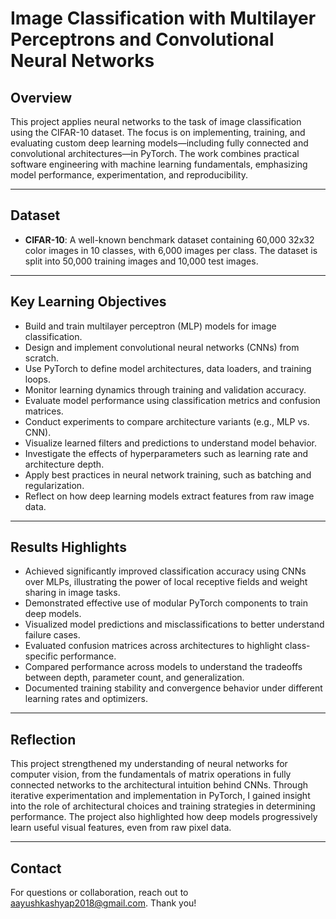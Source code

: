 # Image Classification with Multilayer Perceptrons and Convolutional Neural Networks

## Overview

This project applies neural networks to the task of image classification using the CIFAR-10 dataset. The focus is on implementing, training, and evaluating custom deep learning models—including fully connected and convolutional architectures—in PyTorch. The work combines practical software engineering with machine learning fundamentals, emphasizing model performance, experimentation, and reproducibility.

---

## Dataset

- **CIFAR-10**: A well-known benchmark dataset containing 60,000 32x32 color images in 10 classes, with 6,000 images per class. The dataset is split into 50,000 training images and 10,000 test images.

---

## Key Learning Objectives

- Build and train multilayer perceptron (MLP) models for image classification.
- Design and implement convolutional neural networks (CNNs) from scratch.
- Use PyTorch to define model architectures, data loaders, and training loops.
- Monitor learning dynamics through training and validation accuracy.
- Evaluate model performance using classification metrics and confusion matrices.
- Conduct experiments to compare architecture variants (e.g., MLP vs. CNN).
- Visualize learned filters and predictions to understand model behavior.
- Investigate the effects of hyperparameters such as learning rate and architecture depth.
- Apply best practices in neural network training, such as batching and regularization.
- Reflect on how deep learning models extract features from raw image data.

---

## Results Highlights

- Achieved significantly improved classification accuracy using CNNs over MLPs, illustrating the power of local receptive fields and weight sharing in image tasks.
- Demonstrated effective use of modular PyTorch components to train deep models.
- Visualized model predictions and misclassifications to better understand failure cases.
- Evaluated confusion matrices across architectures to highlight class-specific performance.
- Compared performance across models to understand the tradeoffs between depth, parameter count, and generalization.
- Documented training stability and convergence behavior under different learning rates and optimizers.

---

## Reflection

This project strengthened my understanding of neural networks for computer vision, from the fundamentals of matrix operations in fully connected networks to the architectural intuition behind CNNs. Through iterative experimentation and implementation in PyTorch, I gained insight into the role of architectural choices and training strategies in determining performance. The project also highlighted how deep models progressively learn useful visual features, even from raw pixel data.

---

## Contact

For questions or collaboration, reach out to aayushkashyap2018@gmail.com. Thank you!
